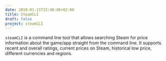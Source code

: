 ```yaml
---
date: 2018-01-11T22:40:08+02:00
title: SteamCLI
draft: false
project: steamCLI
---
```

`steamCLI` is a command line tool that allows searching Steam for price information about the 
game/app straight from the command line. It supports recent and overall ratings, current prices
on Steam, historical low price, different currencies and regions.